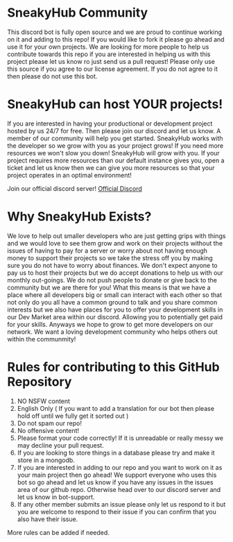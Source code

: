 # SneakyHub Community

This discord bot is fully open source and we are proud to continue working on it and adding to this repo! If you would like to fork it please go ahead and use it for your own projects. We are looking for more people to help us contribute towards this repo if you are interested in helping us with this project please let us know ro just send us a pull request! Please only use this source if you agree to our license agreement. If you do not agree to it then please do not use this bot.

# SneakyHub can host YOUR projects!

If you are interested in having your productional or development project hosted by us 24/7 for free. Then please join our discord and let us know. A member of our community will help you get started. SneakyHub works with the developer so we grow with you as your project grows! If you need more resources we won't slow you down! SneakyHub will grow with you. If your project requires more resources than our default instance gives you, open a ticket and let us know then we can give you more resources so that your project operates in an optimal environment!

Join our official discord server!
[Official Discord](https://sneakyhub.com/discord "SneakyHub Official Discord")

# Why SneakyHub Exists?

We love to help out smaller developers who are just getting grips with things and we would love to see them grow and work on their projects without the issues of having to pay for a server or worry about not having enough money to support their projects so we take the stress off you by making sure you do not have to worry about finances. We don't expect anyone to pay us to host their projects but we do accept donations to help us with our monthly out-goings. We do not push people to donate or give back to the community but we are there for you! What this means is that we have a place where all developers big or small can interact with each other so that not only do you all have a common ground to talk and you share common interests but we also have places for you to offer your development skills in our Dev Market area within our discord. Allowing you to potentially get paid for your skills. Anyways we hope to grow to get more developers on our network. We want a loving development community who helps others out within the communmity!

# Rules for contributing to this GitHub Repository

1. NO NSFW content
2. English Only ( If you want to add a translation for our bot then please hold off until we fully get it sorted out )
3. Do not spam our repo!
4. No offensive content!
5. Please format your code correctly! If it is unreadable or really messy we may decline your pull request.
6. If you are looking to store things in a database please try and make it store in a mongodb.
7. If you are interested in adding to our repo and you want to work on it as your main project then go ahead! We support everyone who uses this bot so go ahead and let us know if you have any issues in the issues area of our github repo. Otherwise head over to our discord server and let us know in bot-support.
8. If any other member submits an issue please only let us respond to it but you are welcome to respond to their issue if you can confirm that you also have their issue.

More rules can be added if needed.
